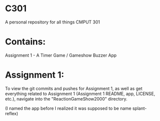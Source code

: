 # C301
A personal repository for all things CMPUT 301

# Contains:
Assignment 1 - A Timer Game / Gameshow Buzzer App

# Assignment 1:
To view the git commits and pushes for Assignment 1, as well as get everything
related to Assignment 1 (Assignment 1 README, app, LICENSE, etc.), navigate
into the "ReactionGameShow2000" directory. 

(I named the app before I realized it was supposed to be name splant-reflex)
